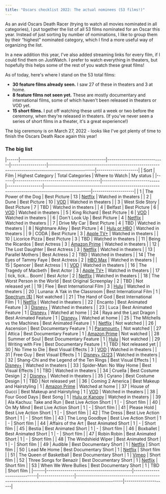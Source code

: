 ```yaml
---
title: "Oscars checklist 2022: The actual nominees (53 films!)"
---
```


As an avid Oscars Death Racer (trying to watch all movies nominated in all categories), I put together the list of all 53 films nominated for an Oscar this year. Instead of just sorting by number of nominations, I like to group them by their “highest” nominated category, which I find a more useful way of organizing the list.

In a new addition this year, I've also added streaming links for every film, if I could find them on JustWatch. I prefer to watch everything in theaters, but hopefully this helps some of the rest of you watch these great films!

As of today, here's where I stand on the 53 total films:
- **30 feature films already seen.** I saw 27 of these in theaters and 3 at home.
- **8 feature films not seen yet.** These are mostly documentary and international films, some of which haven't been released in theaters or VOD yet.
- **15 short films.** I put off watching these until a week or two before the ceremony, when they're released in theaters. (If you've never seen a series of short films in a theater, it's a great experience!)

The big ceremony is on March 27, 2022 - looks like I've got plenty of time to finish the Oscars Death Race again this year!

### The big list

|------|-------------------------------------------|-----------------------------|------------------|-----------------------------------------------------------------------------------------------------|---------------------|
| Sort |                    Film                   |       Highest Category      | Total Categories |                                            Where to Watch                                           |      My status      |
|------|-------------------------------------------|-----------------------------|------------------|-----------------------------------------------------------------------------------------------------|---------------------|
|    1 | The Power of the Dog                      | Best Picture                |               13 | [Netflix](https://www.netflix.com/title/81127997)                                                   | Watched in theaters |
|    2 | Dune                                      | Best Picture                |               10 | [VOD](https://tv.apple.com/us/movie/dune/umc.cmc.2l7qj9p33t3jww1roxi8cgiw5)                         | Watched in theaters |
|    3 | West Side Story                           | Best Picture                |                7 | TBD                                                                                                 | Watched in theaters |
|    4 | Belfast                                   | Best Picture                |                6 | [VOD](https://tv.apple.com/us/movie/belfast/umc.cmc.2jz7n19smc0g791llqpxa0f3h)                      | Watched in theaters |
|    5 | King Richard                              | Best Picture                |                6 | [VOD](https://tv.apple.com/us/movie/king-richard/umc.cmc.11i83ne5iq37usxzghkyicmwk)                 | Watched in theaters |
|    6 | Don't Look Up                             | Best Picture                |                4 | [Netflix](https://www.netflix.com/title/81252357)                                                   | Watched in theaters |
|    7 | Drive My Car                              | Best Picture                |                4 | TBD                                                                                                 | Watched in theaters |
|    8 | Nightmare Alley                           | Best Picture                |                4 | [Hulu or HBO](https://www.hulu.com/movie/nightmare-alley-dd010294-61c6-4ab5-b8d9-7326836717bc)      | Watched in theaters |
|    9 | CODA                                      | Best Picture                |                3 | [Apple TV+](https://tv.apple.com/us/movie/coda/umc.cmc.3eh9r5iz32ggdm4ccvw5igiir)                   | Watched in theaters |
|   10 | Licorice Pizza                            | Best Picture                |                3 | TBD                                                                                                 | Watched in theaters |
|   11 | Being the Ricardos                        | Best Actress                |                3 | [Amazon Prime](https://www.amazon.com/gp/video/detail/0K9XSHXPSRFLUQWVPMEN78T128/)                  | Watched in theaters |
|   12 | The Lost Daughter                         | Best Actress                |                3 | [Netflix](https://www.netflix.com/title/81478910)                                                   | Watched in theaters |
|   13 | Parallel Mothers                          | Best Actress                |                2 | TBD                                                                                                 | Watched in theaters |
|   14 | The Eyes of Tammy Faye                    | Best Actress                |                2 | [HBO Max](https://www.hbomax.com/feature/urn:hbo:feature:GYaf79gQvPMPDwgEAAAAH)                     | Watched in theaters |
|   15 | Spencer                                   | Best Actress                |                1 | [VOD](https://tv.apple.com/us/movie/spencer/umc.cmc.19xgkbrkmib700351bek5annz)                      | Watched in theaters |
|   16 | The Tragedy of Macbeth                    | Best Actor                  |                3 | [Apple TV+](https://tv.apple.com/us/movie/the-tragedy-of-macbeth/umc.cmc.4wpfk1xmi22h3zyv4a10lj1tw) | Watched in theaters |
|   17 | tick, tick... Boom!                       | Best Actor                  |                2 | [Netflix](https://www.netflix.com/title/81149184)                                                   | Watched in theaters |
|   18 | The Worst Person in the World             | Best Original Screenplay    |                2 | TBD                                                                                                 | Not released yet    |
|   19 | Flee                                      | Best International Film     |                3 | [Hulu](https://www.hulu.com/movie/flee-dbaf52c6-6944-442c-8064-863ef948200a)                        | Watched in theaters |
|   20 | Lunana: A Yak in the Classroom            | Best International Film     |                1 | [Spectrum ($)](https://ondemand.spectrum.net/movies/17478118/lunana-a-yak-in-the-classroom/)        | Not watched         |
|   21 | The Hand of God                           | Best International Film     |                1 | [Netflix](https://www.netflix.com/title/81156325)                                                   | Watched in theaters |
|   22 | Encanto                                   | Best Animated Feature       |                3 | [Disney+](https://www.disneyplus.com/movies/encanto/33q7DY1rtHQH)                                    | Watched in theaters |
|   23 | Luca                                      | Best Animated Feature       |                1 | [Disney+](https://www.disneyplus.com/movies/luca/7K1HyQ6Hl16P)                                       | Watched at home     |
|   24 | Raya and the Last Dragon                  | Best Animated Feature       |                1 | [Disney+](https://www.disneyplus.com/movies/raya-and-the-last-dragon/6dyengbx3iYK)                   | Watched at home     |
|   25 | The Mitchells vs the Machines             | Best Animated Feature       |                1 | [Netflix](https://www.netflix.com/title/81399614)                                                   | Not watched         |
|   26 | Ascension                                 | Best Documentary Feature    |                1 | [Paramount+](https://www.paramountplus.com/movies/ascension/5WF18boWJHtAu2P65EQR_UT_VW_UQ53u/)      | Not watched         |
|   27 | Attica                                    | Best Documentary Feature    |                1 | [Amazon Prime](https://www.amazon.com/gp/video/detail/0K86NDZ23CWI116DQ7D1T3P1BN/)                  | Not watched         |
|   28 | Summer of Soul                            | Best Documentary Feature    |                1 | [Hulu](https://www.hulu.com/movie/summer-of-soul-6f2160ed-eaa2-462a-b495-f61f4f31714d)              | Not watched         |
|   29 | Writing with Fire                         | Best Documentary Feature    |                1 | TBD                                                                                                 | Not released yet    |
|   30 | No Time to Die                            | Best Visual Effects         |                3 | [VOD](https://tv.apple.com/us/movie/no-time-to-die/umc.cmc.1sk81aco37s8f5grnjp6ydqad)               | Watched in theaters |
|   31 | Free Guy                                  | Best Visual Effects         |                1 | [Disney+ (2/23](https://www.disneyplus.com/movies/free-guy/3qBd6ESjzQOm)                            | Watched in theaters |
|   32 | Shang-Chi and the Legend of the Ten Rings | Best Visual Effects         |                1 | [Disney+](https://www.disneyplus.com/movies/shang-chi-and-the-legend-of-the-ten-rings/5GyV9sf9Y041) | Watched in theaters |
|   33 | Spider-Man: No Way Home                   | Best Visual Effects         |                1 | TBD                                                                                                 | Watched in theaters |
|   34 | Cruella                                   | Best Costume Design         |                2 | [Disney+](https://www.disneyplus.com/movies/cruella/2GJTZuO8I01c)                                   | Watched in theaters |
|   35 | Cyrano                                    | Best Costume Design         |                1 | TBD                                                                                                 | Not released yet    |
|   36 | Coming 2 America                          | Best Makeup and Hairstyling |                1 | [Amazon Prime](https://www.amazon.com/Coming-2-America-Eddie-Murphy/dp/B08R114191/)                 | Watched at home     |
|   37 | House of Gucci                            | Best Makeup and Hairstyling |                1 | [VOD](https://tv.apple.com/us/movie/house-of-gucci/umc.cmc.5zhbapthrtlgvyyq4a17eqxne)               | Watched in theaters |
|   38 | Four Good Days                            | Best Song                   |                1 | [Hulu or Kanopy](https://www.hulu.com/movie/four-good-days-26ebefe8-f1f4-4250-b809-5a67c7cabc68)    | Watched in theaters |
|   39 | Ala Kachuu: Take and Run                  | Best Live Action Short      |                1 | -                                                                                                   | Short film          |
|   40 | On My Mind                                | Best Live Action Short      |                1 | -                                                                                                   | Short film          |
|   41 | Please Hold                               | Best Live Action Short      |                1 | -                                                                                                   | Short film          |
|   42 | The Dress                                 | Best Live Action Short      |                1 | -                                                                                                   | Short film          |
|   43 | The Long Goodbye                          | Best Live Action Short      |                1 | -                                                                                                   | Short film          |
|   44 | Affairs of the Art                        | Best Animated Short         |                1 | -                                                                                                   | Short film          |
|   45 | Bestia                                    | Best Animated Short         |                1 | -                                                                                                   | Short film          |
|   46 | Boxballet                                 | Best Animated Short         |                1 | -                                                                                                   | Short film          |
|   47 | Robin Robin                               | Best Animated Short         |                1 | -                                                                                                   | Short film          |
|   48 | The Windshield Wiper                      | Best Animated Short         |                1 | -                                                                                                   | Short film          |
|   49 | Audible                                   | Best Documentary Short      |                1 | [Netflix](https://www.netflix.com/title/80219704)                                                   | Short film          |
|   50 | Lead Me Home                              | Best Documentary Short      |                1 | [Netflix](https://www.netflix.com/title/81240756)                                                   | Short film          |
|   51 | The Queen of Basketball                   | Best Documentary Short      |                1 | [Vimeo](https://vimeo.com/580833148)                                                                | Short film          |
|   52 | Three Songs for Benazir                   | Best Documentary Short      |                1 | [Netflix](https://www.netflix.com/title/81562326)                                                   | Short film          |
|   53 | When We Were Bullies                      | Best Documentary Short      |                1 | TBD                                                                                                 | Short film          |
|------|-------------------------------------------|-----------------------------|------------------|-----------------------------------------------------------------------------------------------------|---------------------|

